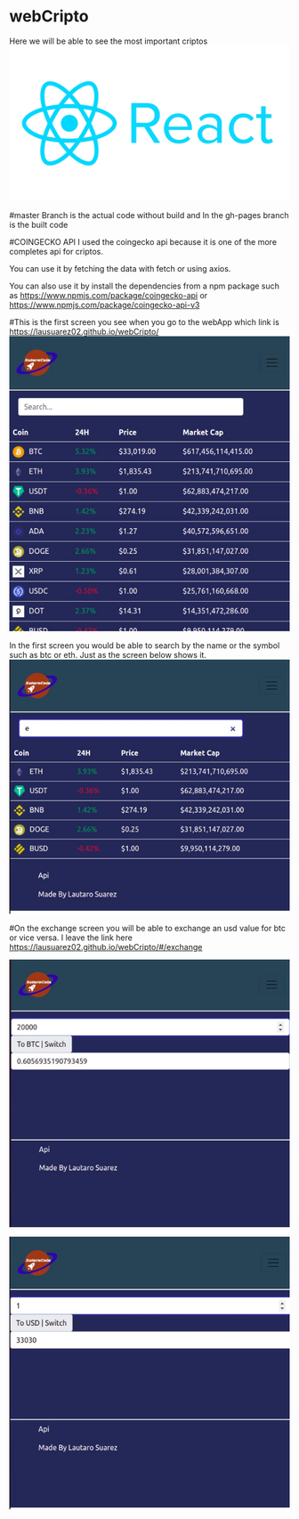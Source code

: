 # webCripto
Here we will be able to see the most important criptos
![React Logo](/react-logo.jpg)


#master Branch is the actual code without build and In the gh-pages branch is the built code

#COINGECKO API
I used the coingecko api because it is one of the more completes api for criptos. 

You can use it by fetching the data with fetch or using axios. 

You can also use it by install the dependencies from a npm package such as https://www.npmjs.com/package/coingecko-api or https://www.npmjs.com/package/coingecko-api-v3


#This is the first screen you see when you go to the webApp which link is https://lausuarez02.github.io/webCripto/
![first](/cripto.jpeg) 

In the first screen you would be able to search by the name or the symbol such as btc or eth. Just as the screen below shows it.
![second](/cripto01.jpeg)


#On the exchange screen you will be able to exchange an usd value for btc or vice versa. I leave the link here https://lausuarez02.github.io/webCripto/#/exchange




![third](/cripto02.jpeg)

![fourth](/cripto03.jpeg)






